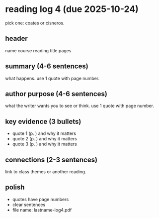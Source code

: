 # reading log 4 (due 2025-10-24)

pick one: coates or cisneros.

## header
name
course
reading title
pages

## summary (4-6 sentences)
what happens. use 1 quote with page number.

## author purpose (4-6 sentences)
what the writer wants you to see or think. use 1 quote with page number.

## key evidence (3 bullets)
- quote 1 (p. ) and why it matters
- quote 2 (p. ) and why it matters
- quote 3 (p. ) and why it matters

## connections (2-3 sentences)
link to class themes or another reading.

## polish
- quotes have page numbers
- clear sentences
- file name: lastname-log4.pdf
